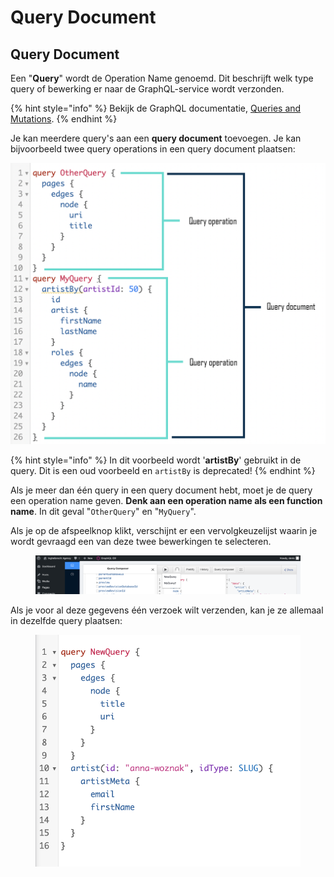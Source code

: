 # Query Document

## Query Document

Een "**Query**" wordt de Operation Name genoemd. Dit beschrijft welk type query of bewerking er naar de GraphQL-service wordt verzonden.

{% hint style="info" %}
Bekijk de GraphQL documentatie, [Queries and Mutations](https://graphql.org/learn/queries/).
{% endhint %}

Je kan meerdere query's aan een **query document** toevoegen. Je kan bijvoorbeeld twee query operations in een query document plaatsen:

![](<../../../.gitbook/assets/image (21) (1).png>)

{% hint style="info" %}
In dit voorbeeld wordt '**artistBy**' gebruikt in de query. Dit is een oud voorbeeld en `artistBy` is deprecated!
{% endhint %}

Als je meer dan één query in een query document hebt, moet je de query een operation name geven. **Denk aan een operation name als een function name**. In dit geval "`OtherQuery`" en "`MyQuery`".

Als je op de afspeelknop klikt, verschijnt er een vervolgkeuzelijst waarin je wordt gevraagd een van deze twee bewerkingen te selecteren.

<figure><img src="../../../.gitbook/assets/image (165).png" alt=""><figcaption></figcaption></figure>

Als je voor al deze gegevens één verzoek wilt verzenden, kan je ze allemaal in dezelfde query plaatsen:

<figure><img src="../../../.gitbook/assets/image (115).png" alt=""><figcaption></figcaption></figure>

###
